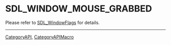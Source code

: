 # SDL_WINDOW_MOUSE_GRABBED

Please refer to [SDL_WindowFlags](SDL_WindowFlags) for details.

----
[CategoryAPI](CategoryAPI), [CategoryAPIMacro](CategoryAPIMacro)

